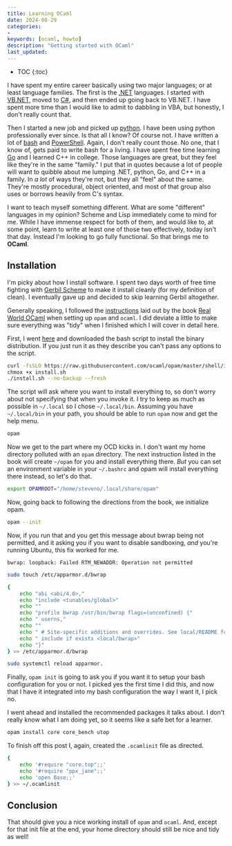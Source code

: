 ```yaml
---
title: Learning OCaml
date: 2024-08-29
categories:
-
keywords: [ocaml, howto]
description: "Getting started with OCaml"
last_updated:
---
```


* TOC
{:toc}

I have spent my entire career basically using two major languages; or at 
least language families. The first is the
[.NET](https://dotnet.microsoft.com/en-us/) languages. I started with
[VB.NET](https://learn.microsoft.com/en-us/dotnet/visual-basic/?WT.mc_id=dotnet-35129-website),
moved to
[C#](https://learn.microsoft.com/en-us/dotnet/csharp/?WT.mc_id=dotnet-35129-website),
and then ended up going back to VB.NET. I have spent more time than I would
like to admit to dabbling in VBA, but honestly, I don't really count that.
<!--more-->
Then I started a new job and picked up [python](https://www.python.org/). I
have been using python professionally ever since. Is that all I know? Of
course not. I have written a lot of [bash](https://www.gnu.org/software/bash/)
and [PowerShell](https://learn.microsoft.com/en-us/powershell/?view=powershell-7.4).
Again, I don't really count those. No one, that I know of, gets paid to write
bash for a living. I have spent free time learning [Go](https://go.dev/) and I
learned C++ in college. Those languages are great, but they feel like they're
in the same "family." I put that in quotes because a lot of people will want to
quibble about me lumping .NET, python, Go, and C++ in a family. In _a lot_ of
ways they're not, but they all "feel" about the same. They're mostly procedural,
object oriented, and most of that group also uses or borrows heavily from C's
syntax.

I want to teach myself something different. What are some "different" languages
in my opinion? Scheme and Lisp immediately come to mind for me. While I have
immense respect for both of them, and would like to, at some point, learn to
write at least one of those two effectively, today isn't that day. Instead I'm
looking to go fully functional. So that brings me to **OCaml**.

## Installation

I'm picky about how I install software. I spent two days worth of free time
fighting with [Gerbil Scheme](https://cons.io/) to make it install cleanly
(for my definition of clean). I eventually gave up and decided to skip learning
Gerbil altogether.

Generally speaking, I followed the
[instructions](https://dev.realworldocaml.org/install.html) laid out by the
book [Real World OCaml](https://dev.realworldocaml.org/) when setting up `opam`
and `ocaml`. I did deviate a little to make sure everything was "tidy" when I
finished which I will cover in detail here.

First, I went [here](https://opam.ocaml.org/doc/Install.html#Binary-distribution)
and downloaded the bash script to install the binary distribution. If you just
run it as they describe you can't pass any options to the script.

```bash
curl -fsSLO https://raw.githubusercontent.com/ocaml/opam/master/shell/install.sh
chmox +x install.sh
./install.sh --no-backup --fresh
```

The script will ask where you want to install everything to, so don't worry
about not specifying that when you invoke it. I try to keep as much as possible
in `~/.local` so I chose `~/.local/bin`. Assuming you have `~/.local/bin` in
your path, you should be able to run `opam` now and get the help menu.

```bash
opam
```

Now we get to the part where my OCD kicks in. I don't want my home directory
polluted with an `opam` directory. The next instruction listed in the book
will create `~/opam` for you and install everything there. _But_ you can
set an environment variable in your `~/.bashrc` and opam will install
everything there instead, so let's do that.

```bash
export OPAMROOT="/home/steveno/.local/share/opam"
```

Now, going back to following the directions from the book, we initialize opam.

```bash
opam --init
```

Now, if you run that and you get this message about bwrap being not permitted,
and it asking you if you want to disable sandboxing, _and_ you're running
Ubuntu, this fix worked for me.

```
bwrap: loopback: Failed RTM_NEWADDR: Operation not permitted
```

```bash
sudo touch /etc/apparmor.d/bwrap

{
    echo "abi <abi/4.0>,"
    echo "include <tunables/global>"
    echo "" 
    echo "profile bwrap /usr/bin/bwrap flags=(unconfined) {"
    echo " userns,"
    echo "" 
    echo " # Site-specific additions and overrides. See local/README for details."
    echo " include if exists <local/bwrap>"
    echo "}"
} >> /etc/apparmor.d/bwrap

sudo systemctl reload apparmor.
```

Finally, `opam init` is going to ask you if you want it to setup your bash
configuration for you or not. I picked yes the first time I did this, and now
that I have it integrated into my bash configuration the way I want it, I pick
no.

I went ahead and installed the recommended packages it talks about. I don't
really know what I am doing yet, so it seems like a safe bet for a learner.

```bash
opam install core core_bench utop
```

To finish off this post I, again, created the `.ocamlinit` file as directed.
```bash
{
    echo '#require "core.top";;'
    echo '#require "ppx_jane";;'
    echo 'open Base;;'
} >> ~/.ocamlinit
```

## Conclusion

That should give you a nice working install of `opam` and `ocaml`. And, except
for that init file at the end, your home directory should still be nice and
tidy as well!
